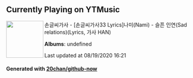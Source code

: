 ## Currently Playing on YTMusic

[<img align="left" width="100" src="https://i.ytimg.com/vi/K2PtquCwp-0/sddefault.jpg?sqp=-oaymwEWCJADEOEBIAQqCghqEJQEGHgg6AJIWg&rs">](https://music.youtube.com/channel/UC8YFejuKnlO-S0Okj6_AdAQ)

손글씨가사 - [손글씨가사33 Lyrics]나미(Nami) - 슬픈 인연(Sad relations)(Lyrics, 가사 HAN)

**Albums**: undefined

Last updated at 08/19/2020 16:21

#### Generated with [20chan/github-now](https://github.com/20chan/github-now)


<!--
**20chan/20chan** is a ✨ _special_ ✨ repository because its `README.md` (this file) appears on your GitHub profile.

Here are some ideas to get you started:

- 🔭 I’m currently working on ...
- 🌱 I’m currently learning ...
- 👯 I’m looking to collaborate on ...
- 🤔 I’m looking for help with ...
- 💬 Ask me about ...
- 📫 How to reach me: ...
- 😄 Pronouns: ...
- ⚡ Fun fact: ...
-->
